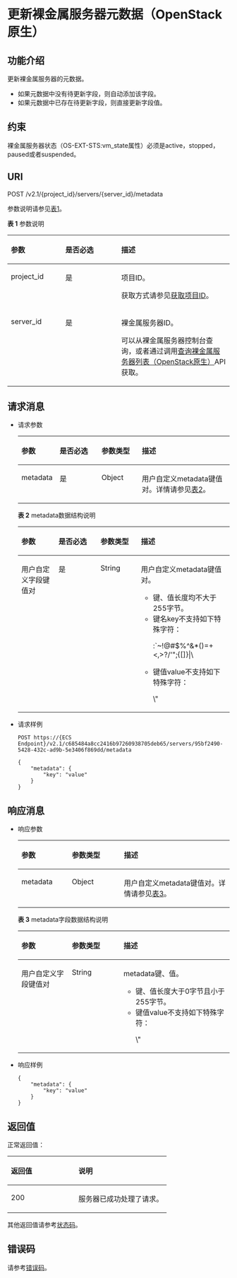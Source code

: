 # 更新裸金属服务器元数据（OpenStack原生）<a name="ZH-CN_TOPIC_0053158712"></a>

## 功能介绍<a name="section61558535185333"></a>

更新裸金属服务器的元数据。

-   如果元数据中没有待更新字段，则自动添加该字段。
-   如果元数据中已存在待更新字段，则直接更新字段值。

## 约束<a name="section57278039123222"></a>

裸金属服务器状态（OS-EXT-STS:vm\_state属性）必须是active，stopped，paused或者suspended。

## URI<a name="section47451206185333"></a>

POST /v2.1/\{project\_id\}/servers/\{server\_id\}/metadata

参数说明请参见[表1](#table560512381338)。

**表 1**  参数说明

<a name="table560512381338"></a>
<table><thead align="left"><tr id="row960883873311"><th class="cellrowborder" valign="top" width="24.482448244824482%" id="mcps1.2.4.1.1"><p id="p55073076202321"><a name="p55073076202321"></a><a name="p55073076202321"></a>参数</p>
</th>
<th class="cellrowborder" valign="top" width="25.172517251725175%" id="mcps1.2.4.1.2"><p id="p4027920716375"><a name="p4027920716375"></a><a name="p4027920716375"></a>是否必选</p>
</th>
<th class="cellrowborder" valign="top" width="50.34503450345035%" id="mcps1.2.4.1.3"><p id="p19427838185333"><a name="p19427838185333"></a><a name="p19427838185333"></a>描述</p>
</th>
</tr>
</thead>
<tbody><tr id="row96081838143310"><td class="cellrowborder" valign="top" width="24.482448244824482%" headers="mcps1.2.4.1.1 "><p id="p26317623185333"><a name="p26317623185333"></a><a name="p26317623185333"></a>project_id</p>
</td>
<td class="cellrowborder" valign="top" width="25.172517251725175%" headers="mcps1.2.4.1.2 "><p id="p51352688185333"><a name="p51352688185333"></a><a name="p51352688185333"></a>是</p>
</td>
<td class="cellrowborder" valign="top" width="50.34503450345035%" headers="mcps1.2.4.1.3 "><p id="p65927025185333"><a name="p65927025185333"></a><a name="p65927025185333"></a>项目ID。</p>
<p id="p652825144113"><a name="p652825144113"></a><a name="p652825144113"></a>获取方式请参见<a href="获取项目ID.md">获取项目ID</a>。</p>
</td>
</tr>
<tr id="row86081438153310"><td class="cellrowborder" valign="top" width="24.482448244824482%" headers="mcps1.2.4.1.1 "><p id="p10854909185333"><a name="p10854909185333"></a><a name="p10854909185333"></a>server_id</p>
</td>
<td class="cellrowborder" valign="top" width="25.172517251725175%" headers="mcps1.2.4.1.2 "><p id="p6832475185333"><a name="p6832475185333"></a><a name="p6832475185333"></a>是</p>
</td>
<td class="cellrowborder" valign="top" width="50.34503450345035%" headers="mcps1.2.4.1.3 "><p id="p16559613185333"><a name="p16559613185333"></a><a name="p16559613185333"></a>裸金属服务器ID。</p>
<p id="p29791113277"><a name="p29791113277"></a><a name="p29791113277"></a>可以从裸金属服务器控制台查询，或者通过调用<a href="查询裸金属服务器列表（OpenStack原生）.md">查询裸金属服务器列表（OpenStack原生）</a>API获取。</p>
</td>
</tr>
</tbody>
</table>

## 请求消息<a name="section14818796185333"></a>

-   请求参数

    <a name="table52485804185333"></a>
    <table><thead align="left"><tr id="row22430249185333"><th class="cellrowborder" valign="top" width="17.2017201720172%" id="mcps1.1.5.1.1"><p id="p59978491115233"><a name="p59978491115233"></a><a name="p59978491115233"></a>参数</p>
    </th>
    <th class="cellrowborder" valign="top" width="20.052005200520053%" id="mcps1.1.5.1.2"><p id="p101184475910"><a name="p101184475910"></a><a name="p101184475910"></a>是否必选</p>
    </th>
    <th class="cellrowborder" valign="top" width="19.131913191319132%" id="mcps1.1.5.1.3"><p id="p26419641115233"><a name="p26419641115233"></a><a name="p26419641115233"></a>参数类型</p>
    </th>
    <th class="cellrowborder" valign="top" width="43.61436143614361%" id="mcps1.1.5.1.4"><p id="p64181866115233"><a name="p64181866115233"></a><a name="p64181866115233"></a>描述</p>
    </th>
    </tr>
    </thead>
    <tbody><tr id="row27794510185333"><td class="cellrowborder" valign="top" width="17.2017201720172%" headers="mcps1.1.5.1.1 "><p id="p36762838185333"><a name="p36762838185333"></a><a name="p36762838185333"></a>metadata</p>
    </td>
    <td class="cellrowborder" valign="top" width="20.052005200520053%" headers="mcps1.1.5.1.2 "><p id="p59522419181648"><a name="p59522419181648"></a><a name="p59522419181648"></a>是</p>
    </td>
    <td class="cellrowborder" valign="top" width="19.131913191319132%" headers="mcps1.1.5.1.3 "><p id="p11727220185333"><a name="p11727220185333"></a><a name="p11727220185333"></a>Object</p>
    </td>
    <td class="cellrowborder" valign="top" width="43.61436143614361%" headers="mcps1.1.5.1.4 "><p id="p26317995185333"><a name="p26317995185333"></a><a name="p26317995185333"></a>用户自定义metadata键值对。详情请参见<a href="#table59792218185333">表2</a>。</p>
    </td>
    </tr>
    </tbody>
    </table>

    **表 2**  metadata数据结构说明

    <a name="table59792218185333"></a>
    <table><thead align="left"><tr id="row39910345185333"><th class="cellrowborder" valign="top" width="17.53%" id="mcps1.2.5.1.1"><p id="p0999194316596"><a name="p0999194316596"></a><a name="p0999194316596"></a>参数</p>
    </th>
    <th class="cellrowborder" valign="top" width="19.82%" id="mcps1.2.5.1.2"><p id="p1320161017416"><a name="p1320161017416"></a><a name="p1320161017416"></a>是否必选</p>
    </th>
    <th class="cellrowborder" valign="top" width="19.13%" id="mcps1.2.5.1.3"><p id="p150244165912"><a name="p150244165912"></a><a name="p150244165912"></a>参数类型</p>
    </th>
    <th class="cellrowborder" valign="top" width="43.519999999999996%" id="mcps1.2.5.1.4"><p id="p17344419599"><a name="p17344419599"></a><a name="p17344419599"></a>描述</p>
    </th>
    </tr>
    </thead>
    <tbody><tr id="row17903267185333"><td class="cellrowborder" valign="top" width="17.53%" headers="mcps1.2.5.1.1 "><p id="p40878540185333"><a name="p40878540185333"></a><a name="p40878540185333"></a>用户自定义字段键值对</p>
    </td>
    <td class="cellrowborder" valign="top" width="19.82%" headers="mcps1.2.5.1.2 "><p id="p4201410446"><a name="p4201410446"></a><a name="p4201410446"></a>是</p>
    </td>
    <td class="cellrowborder" valign="top" width="19.13%" headers="mcps1.2.5.1.3 "><p id="p37081126185333"><a name="p37081126185333"></a><a name="p37081126185333"></a>String</p>
    </td>
    <td class="cellrowborder" valign="top" width="43.519999999999996%" headers="mcps1.2.5.1.4 "><p id="p54377834185333"><a name="p54377834185333"></a><a name="p54377834185333"></a>用户自定义metadata键值对。</p>
    <a name="ul12187816141520"></a><a name="ul12187816141520"></a><ul id="ul12187816141520"><li>键、值长度均不大于255字节。</li><li>键名key不支持如下特殊字符：<p id="p104281244172319"><a name="p104281244172319"></a><a name="p104281244172319"></a>:`~!@#$%^&amp;*()=+&lt;,&gt;?/'";{[]}|\</p>
    </li><li>键值value不支持如下特殊字符：<p id="p15830162842312"><a name="p15830162842312"></a><a name="p15830162842312"></a>\"</p>
    </li></ul>
    </td>
    </tr>
    </tbody>
    </table>


-   请求样例

    ```
    POST https://{ECS Endpoint}/v2.1/c685484a8cc2416b97260938705deb65/servers/95bf2490-5428-432c-ad9b-5e3406f869dd/metadata
    ```

    ```
    {
        "metadata": {
            "key": "value"
        }
    }
    ```


## 响应消息<a name="section22254218185333"></a>

-   响应参数

    <a name="table48150236185333"></a>
    <table><thead align="left"><tr id="row64499137185333"><th class="cellrowborder" valign="top" width="23.82238223822382%" id="mcps1.1.4.1.1"><p id="p1697956135910"><a name="p1697956135910"></a><a name="p1697956135910"></a>参数</p>
    </th>
    <th class="cellrowborder" valign="top" width="24.562456245624563%" id="mcps1.1.4.1.2"><p id="p598956135910"><a name="p598956135910"></a><a name="p598956135910"></a>参数类型</p>
    </th>
    <th class="cellrowborder" valign="top" width="51.615161516151616%" id="mcps1.1.4.1.3"><p id="p1610045625911"><a name="p1610045625911"></a><a name="p1610045625911"></a>描述</p>
    </th>
    </tr>
    </thead>
    <tbody><tr id="row51055328185333"><td class="cellrowborder" valign="top" width="23.82238223822382%" headers="mcps1.1.4.1.1 "><p id="p41840919185333"><a name="p41840919185333"></a><a name="p41840919185333"></a>metadata</p>
    </td>
    <td class="cellrowborder" valign="top" width="24.562456245624563%" headers="mcps1.1.4.1.2 "><p id="p33671307185333"><a name="p33671307185333"></a><a name="p33671307185333"></a>Object</p>
    </td>
    <td class="cellrowborder" valign="top" width="51.615161516151616%" headers="mcps1.1.4.1.3 "><p id="p51647808185333"><a name="p51647808185333"></a><a name="p51647808185333"></a>用户自定义metadata键值对。详情请参见<a href="#table22722954185333">表3</a>。</p>
    </td>
    </tr>
    </tbody>
    </table>

    **表 3**  metadata字段数据结构说明

    <a name="table22722954185333"></a>
    <table><thead align="left"><tr id="row5305371185333"><th class="cellrowborder" valign="top" width="23.82%" id="mcps1.2.4.1.1"><p id="p893525865912"><a name="p893525865912"></a><a name="p893525865912"></a>参数</p>
    </th>
    <th class="cellrowborder" valign="top" width="24.43%" id="mcps1.2.4.1.2"><p id="p99361858125912"><a name="p99361858125912"></a><a name="p99361858125912"></a>参数类型</p>
    </th>
    <th class="cellrowborder" valign="top" width="51.74999999999999%" id="mcps1.2.4.1.3"><p id="p693905855910"><a name="p693905855910"></a><a name="p693905855910"></a>描述</p>
    </th>
    </tr>
    </thead>
    <tbody><tr id="row2696702185333"><td class="cellrowborder" valign="top" width="23.82%" headers="mcps1.2.4.1.1 "><p id="p17106284185333"><a name="p17106284185333"></a><a name="p17106284185333"></a>用户自定义字段键值对</p>
    </td>
    <td class="cellrowborder" valign="top" width="24.43%" headers="mcps1.2.4.1.2 "><p id="p43431730185333"><a name="p43431730185333"></a><a name="p43431730185333"></a>String</p>
    </td>
    <td class="cellrowborder" valign="top" width="51.74999999999999%" headers="mcps1.2.4.1.3 "><p id="p5719410617654"><a name="p5719410617654"></a><a name="p5719410617654"></a>metadata键、值。</p>
    <a name="ul1049861817191"></a><a name="ul1049861817191"></a><ul id="ul1049861817191"><li>键、值长度大于0字节且小于255字节。</li><li>键值value不支持如下特殊字符：<p id="p1821315403243"><a name="p1821315403243"></a><a name="p1821315403243"></a>\"</p>
    </li></ul>
    </td>
    </tr>
    </tbody>
    </table>

-   响应样例

    ```
    {
        "metadata": {
            "key": "value"
        }
    }
    ```


## 返回值<a name="section7610951"></a>

正常返回值：

<a name="zh-cn_topic_0106040941_table753804619176"></a>
<table><thead align="left"><tr id="zh-cn_topic_0106040941_row10735134615172"><th class="cellrowborder" valign="top" width="42.42%" id="mcps1.1.3.1.1"><p id="zh-cn_topic_0106040941_p19735204616177"><a name="zh-cn_topic_0106040941_p19735204616177"></a><a name="zh-cn_topic_0106040941_p19735204616177"></a>返回值</p>
</th>
<th class="cellrowborder" valign="top" width="57.58%" id="mcps1.1.3.1.2"><p id="zh-cn_topic_0106040941_p207355465176"><a name="zh-cn_topic_0106040941_p207355465176"></a><a name="zh-cn_topic_0106040941_p207355465176"></a>说明</p>
</th>
</tr>
</thead>
<tbody><tr id="zh-cn_topic_0106040941_row1473514621713"><td class="cellrowborder" valign="top" width="42.42%" headers="mcps1.1.3.1.1 "><p id="zh-cn_topic_0106040941_p13735144611178"><a name="zh-cn_topic_0106040941_p13735144611178"></a><a name="zh-cn_topic_0106040941_p13735144611178"></a>200</p>
</td>
<td class="cellrowborder" valign="top" width="57.58%" headers="mcps1.1.3.1.2 "><p id="zh-cn_topic_0106040941_p207351246161711"><a name="zh-cn_topic_0106040941_p207351246161711"></a><a name="zh-cn_topic_0106040941_p207351246161711"></a>服务器已成功处理了请求。</p>
</td>
</tr>
</tbody>
</table>

其他返回值请参考[状态码](状态码.md)。

## 错误码<a name="section14752650154917"></a>

请参考[错误码](错误码.md)。

